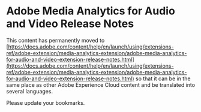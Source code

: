 # Adobe Media Analytics for Audio and Video Release Notes

This content has permanently moved to [https://docs.adobe.com/content/help/en/launch/using/extensions-ref/adobe-extension/media-analytics-extension/adobe-media-analytics-for-audio-and-video-extension-release-notes.html](https://docs.adobe.com/content/help/en/launch/using/extensions-ref/adobe-extension/media-analytics-extension/adobe-media-analytics-for-audio-and-video-extension-release-notes.html) so that it can be in the same place as other Adobe Experience Cloud content and be translated into several languages.

Please update your bookmarks.
